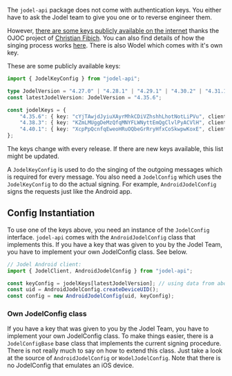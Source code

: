 The `jodel-api` package does not come with authentication keys. You either have to ask the Jodel team to give you one or to reverse engineer them.

However, [there are some keys publicly available on the internet](https://bitbucket.org/cfib90/ojoc/src/HEAD/OJOC/Config.py?at=public&fileviewer=file-view-default) thanks the OJOC project of [Christian Fibich](https://bitbucket.org/cfib90). You can also find details of how the singing process works [here](https://bitbucket.org/cfib90/ojoc/issues/14/keep-up-with-hmac-key-changes). There is also Wodel which comes with it's own key.

These are some publicly available keys:
```TypeScript
import { JodelKeyConfig } from "jodel-api";

type JodelVersion = "4.27.0" | "4.28.1" | "4.29.1" | "4.30.2" | "4.31.1" | "4.35.6";
const latestJodelVersion: JodelVersion = "4.35.6";

const jodelKeys = {
	"4.35.6": { key: "cYjTAwjdJyiuXAyrMhkCDiVZhshhLhotNotLiPVu", clientVersion: "4.35.6", apiVersion: "0.2" },
	"4.38.3": { key: "KZmLMUggDeMzQfqMNYFLWNyttEmQgClvlPyACVlH", clientVersion: "4.38.3", apiVersion: "0.2" },
	"4.40.1": { key: "XcpPpQcnfqEweoHRuOQbeGrRryHfxCoSkwpwKoxE", clientVersion: "4.40.1", apiVersion: "0.2" },
};
```
The keys change with every release. If there are new keys available, this list might be updated.

A `JodelKeyConfig` is used to do the singing of the outgoing messages which is required for every message. You also need a `JodelConfig` which uses the `JodelKeyConfig` to do the actual signing. For example, `AndroidJodelConfig` signs the requests just like the Android app.

## Config Instantiation
To use one of the keys above, you need an instance of the `JodelConfig` interface. `jodel-api` comes with the `AndroidJodelConfig` class that implements this. If you have a key that was given to you by the Jodel Team, you have to implement your own JodelConfig class. See below.
```TypeScript
// Jodel Android client:
import { JodelClient, AndroidJodelConfig } from "jodel-api";

const keyConfig = jodelKeys[latestJodelVersion]; // using data from above
const uid = AndroidJodelConfig.createDeviceUID();
const config = new AndroidJodelConfig(uid, keyConfig);
```

### Own JodelConfig class
If you have a key that was given to you by the Jodel Team, you have to implement your own JodelConfig class. To make things easier, there is a `JodelConfigBase` base class that implements the current signing procedure. There is not really much to say on how to extend this class. Just take a look at the source of `AndroidJodelConfig` or `WodelJodelConfig`. Note that there is no JodelConfig that emulates an iOS device.

